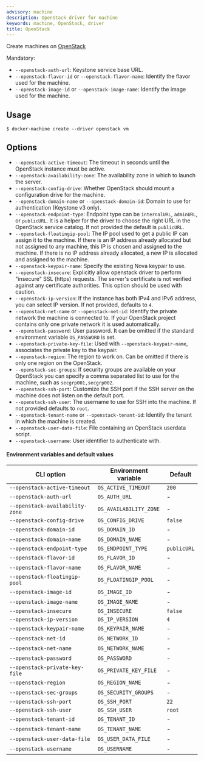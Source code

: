 ```yaml
---
advisory: machine
description: OpenStack driver for machine
keywords: machine, OpenStack, driver
title: OpenStack
---
```


Create machines on [OpenStack](http://www.openstack.org/software/)

Mandatory:

-   `--openstack-auth-url`: Keystone service base URL.
-   `--openstack-flavor-id` or `--openstack-flavor-name`: Identify the flavor used for the machine.
-   `--openstack-image-id` or `--openstack-image-name`: Identify the image used for the machine.

## Usage

    $ docker-machine create --driver openstack vm

## Options

-   `--openstack-active-timeout`: The timeout in seconds until the OpenStack instance must be active.
-   `--openstack-availability-zone`: The availability zone in which to launch the server.
-   `--openstack-config-drive`: Whether OpenStack should mount a configuration drive for the machine.
-   `--openstack-domain-name` or `--openstack-domain-id`: Domain to use for authentication (Keystone v3 only).
-   `--openstack-endpoint-type`: Endpoint type can be `internalURL`, `adminURL`, or `publicURL`. It is a helper for the driver
    to choose the right URL in the OpenStack service catalog. If not provided the default is `publicURL`.
-   `--openstack-floatingip-pool`: The IP pool used to get a public IP can assign it to the machine. If there is an
    IP address already allocated but not assigned to any machine, this IP is chosen and assigned to the machine. If
    there is no IP address already allocated, a new IP is allocated and assigned to the machine.
-   `--openstack-keypair-name`: Specify the existing Nova keypair to use.
-   `--openstack-insecure`: Explicitly allow openstack driver to perform "insecure" SSL (https) requests. The server's certificate is not verified against any certificate authorities. This option should be used with caution.
-   `--openstack-ip-version`: If the instance has both IPv4 and IPv6 address, you can select IP version. If not provided, defaults to `4`.
-   `--openstack-net-name` or `--openstack-net-id`: Identify the private network the machine is connected to. If your OpenStack project contains only one private network it is used automatically.
-   `--openstack-password`: User password. It can be omitted if the standard environment variable `OS_PASSWORD` is set.
-   `--openstack-private-key-file`: Used with `--openstack-keypair-name`, associates the private key to the keypair.
-   `--openstack-region`: The region to work on. Can be omitted if there is only one region on the OpenStack.
-   `--openstack-sec-groups`: If security groups are available on your OpenStack you can specify a comma separated list
    to use for the machine, such as `secgrp001,secgrp002`.
-   `--openstack-ssh-port`: Customize the SSH port if the SSH server on the machine does not listen on the default port.
-   `--openstack-ssh-user`: The username to use for SSH into the machine. If not provided defaults to `root`.
-   `--openstack-tenant-name` or `--openstack-tenant-id`: Identify the tenant in which the machine is created.
-   `--openstack-user-data-file`: File containing an OpenStack userdata script.
-   `--openstack-username`: User identifier to authenticate with.

#### Environment variables and default values

| CLI option                      | Environment variable   | Default     |
| ------------------------------- | ---------------------- | ----------- |
| `--openstack-active-timeout`    | `OS_ACTIVE_TIMEOUT`    | `200`       |
| `--openstack-auth-url`          | `OS_AUTH_URL`          | -           |
| `--openstack-availability-zone` | `OS_AVAILABILITY_ZONE` | -           |
| `--openstack-config-drive`      | `OS_CONFIG_DRIVE`      | `false`     |
| `--openstack-domain-id`         | `OS_DOMAIN_ID`         | -           |
| `--openstack-domain-name`       | `OS_DOMAIN_NAME`       | -           |
| `--openstack-endpoint-type`     | `OS_ENDPOINT_TYPE`     | `publicURL` |
| `--openstack-flavor-id`         | `OS_FLAVOR_ID`         | -           |
| `--openstack-flavor-name`       | `OS_FLAVOR_NAME`       | -           |
| `--openstack-floatingip-pool`   | `OS_FLOATINGIP_POOL`   | -           |
| `--openstack-image-id`          | `OS_IMAGE_ID`          | -           |
| `--openstack-image-name`        | `OS_IMAGE_NAME`        | -           |
| `--openstack-insecure`          | `OS_INSECURE`          | `false`     |
| `--openstack-ip-version`        | `OS_IP_VERSION`        | `4`         |
| `--openstack-keypair-name`      | `OS_KEYPAIR_NAME`      | -           |
| `--openstack-net-id`            | `OS_NETWORK_ID`        | -           |
| `--openstack-net-name`          | `OS_NETWORK_NAME`      | -           |
| `--openstack-password`          | `OS_PASSWORD`          | -           |
| `--openstack-private-key-file`  | `OS_PRIVATE_KEY_FILE`  | -           |
| `--openstack-region`            | `OS_REGION_NAME`       | -           |
| `--openstack-sec-groups`        | `OS_SECURITY_GROUPS`   | -           |
| `--openstack-ssh-port`          | `OS_SSH_PORT`          | `22`        |
| `--openstack-ssh-user`          | `OS_SSH_USER`          | `root`      |
| `--openstack-tenant-id`         | `OS_TENANT_ID`         | -           |
| `--openstack-tenant-name`       | `OS_TENANT_NAME`       | -           |
| `--openstack-user-data-file`    | `OS_USER_DATA_FILE`    | -           |
| `--openstack-username`          | `OS_USERNAME`          | -           |
